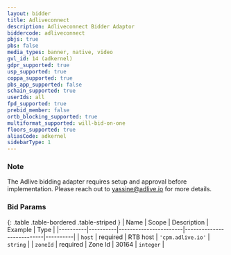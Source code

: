 ```yaml
---
layout: bidder
title: Adliveconnect
description: Adliveconnect Bidder Adaptor
biddercode: adliveconnect
pbjs: true
pbs: false
media_types: banner, native, video
gvl_id: 14 (adkernel)
gdpr_supported: true
usp_supported: true
coppa_supported: true
pbs_app_supported: false
schain_supported: true
userIds: all
fpd_supported: true
prebid_member: false
ortb_blocking_supported: true
multiformat_supported: will-bid-on-one
floors_supported: true
aliasCode: adkernel
sidebarType: 1
---
```


### Note

The Adlive bidding adapter requires setup and approval before implementation. Please reach out to <yassine@adlive.io> for more details.

### Bid Params

{: .table .table-bordered .table-striped }
| Name     | Scope    | Description           | Example                   | Type     |
|----------|----------|-----------------------|---------------------------|----------|
| `host`   | required | RTB host | `'cpm.adlive.io'` | `string` |
| `zoneId` | required | Zone Id           | 30164                 | `integer` |
